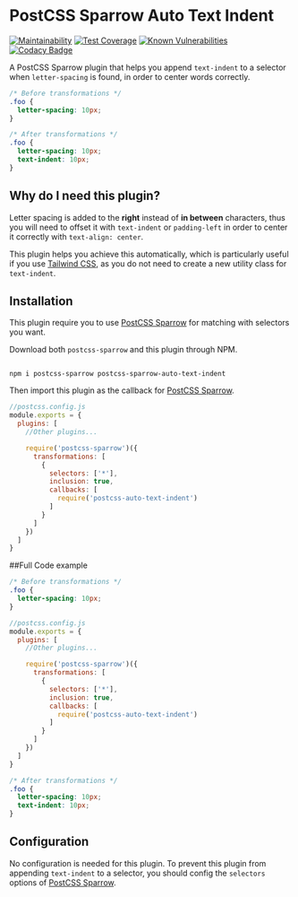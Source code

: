 # PostCSS Sparrow Auto Text Indent

[![Maintainability](https://api.codeclimate.com/v1/badges/cbc6af7af340fa86e009/maintainability)](https://codeclimate.com/github/winston0410/postcss-auto-text-indent/maintainability) [![Test Coverage](https://api.codeclimate.com/v1/badges/cbc6af7af340fa86e009/test_coverage)](https://codeclimate.com/github/winston0410/postcss-auto-text-indent/test_coverage) [![Known Vulnerabilities](https://snyk.io/test/github/winston0410/postcss-auto-text-indent/badge.svg?targetFile=package.json)](https://snyk.io/test/github/winston0410/postcss-auto-text-indent?targetFile=package.json) [![Codacy Badge](https://app.codacy.com/project/badge/Grade/3afb8a2ef9b944f4a8dc1152490b1cea)](https://www.codacy.com/manual/winston0410/postcss-auto-text-indent?utm_source=github.com&amp;utm_medium=referral&amp;utm_content=winston0410/postcss-auto-text-indent&amp;utm_campaign=Badge_Grade)

A PostCSS Sparrow plugin that helps you append `text-indent` to a selector when `letter-spacing` is found, in order to center words correctly.

```css
/* Before transformations */
.foo {
  letter-spacing: 10px;
}
```

```css
/* After transformations */
.foo {
  letter-spacing: 10px;
  text-indent: 10px;
}
```

## Why do I need this plugin?

Letter spacing is added to the **right** instead of **in between** characters, thus you will need to offset it with `text-indent` or `padding-left` in order to center it correctly with `text-align: center`.

This plugin helps you achieve this automatically, which is particularly useful if you use [Tailwind CSS](https://tailwindcss.com/), as you do not need to create a new utility class for `text-indent`.

## Installation

This plugin require you to use [PostCSS Sparrow](https://www.npmjs.com/package/postcss-sparrow) for matching with selectors you want.

Download both `postcss-sparrow` and this plugin through NPM.

```shell

npm i postcss-sparrow postcss-sparrow-auto-text-indent

```

Then import this plugin as the callback for [PostCSS Sparrow](https://www.npmjs.com/package/postcss-sparrow).

```javascript
//postcss.config.js
module.exports = {
  plugins: [
    //Other plugins...

    require('postcss-sparrow')({
      transformations: [
        {
          selectors: ['*'],
          inclusion: true,
          callbacks: [
            require('postcss-auto-text-indent')
          ]
        }
      ]
    })
  ]
}
```

##Full Code example

```css
/* Before transformations */
.foo {
  letter-spacing: 10px;
}
```

```javascript
//postcss.config.js
module.exports = {
  plugins: [
    //Other plugins...

    require('postcss-sparrow')({
      transformations: [
        {
          selectors: ['*'],
          inclusion: true,
          callbacks: [
            require('postcss-auto-text-indent')
          ]
        }
      ]
    })
  ]
}
```

```css
/* After transformations */
.foo {
  letter-spacing: 10px;
  text-indent: 10px;
}
```

## Configuration

No configuration is needed for this plugin. To prevent this plugin from appending `text-indent` to a selector, you should config the `selectors` options of [PostCSS Sparrow](https://www.npmjs.com/package/postcss-sparrow).
